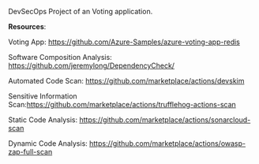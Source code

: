 DevSecOps Project of an Voting application.


**Resources**:

Voting App: https://github.com/Azure-Samples/azure-voting-app-redis

Software Composition Analysis: https://github.com/jeremylong/DependencyCheck/

Automated Code Scan: https://github.com/marketplace/actions/devskim

Sensitive Information Scan:https://github.com/marketplace/actions/trufflehog-actions-scan

Static Code Analysis: https://github.com/marketplace/actions/sonarcloud-scan

Dynamic Code Analysis: https://github.com/marketplace/actions/owasp-zap-full-scan
